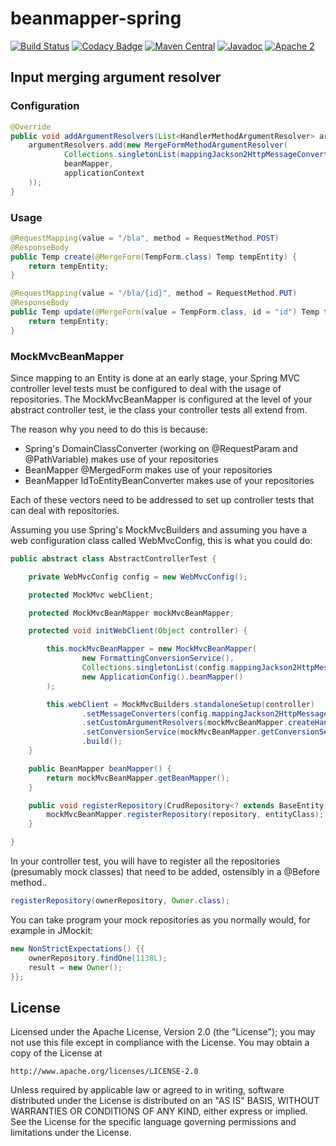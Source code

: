 # beanmapper-spring

[![Build Status](https://travis-ci.org/42BV/beanmapper-spring.svg?branch=master)](https://travis-ci.org/42BV/beanmapper-spring)
[![Codacy Badge](https://api.codacy.com/project/badge/Grade/1cd19a18411b4fab97a49af920d72af4)](https://www.codacy.com/app/42bv/beanmapper-spring)
[![Maven Central](https://maven-badges.herokuapp.com/maven-central/io.beanmapper/beanmapper-spring/badge.svg)](https://maven-badges.herokuapp.com/maven-central/io.beanmapper/beanmapper-spring)
[![Javadoc](https://javadoc-emblem.rhcloud.com/doc/io.beanmapper/beanmapper-spring/badge.svg)](http://www.javadoc.io/doc/io.beanmapper/beanmapper-spring)
[![Apache 2](http://img.shields.io/badge/license-Apache%202-blue.svg)](http://www.apache.org/licenses/LICENSE-2.0)

## Input merging argument resolver

### Configuration

```java
@Override
public void addArgumentResolvers(List<HandlerMethodArgumentResolver> argumentResolvers) {
    argumentResolvers.add(new MergeFormMethodArgumentResolver(
            Collections.singletonList(mappingJackson2HttpMessageConverter()),
            beanMapper,
            applicationContext
    ));
}
```

### Usage

```java
@RequestMapping(value = "/bla", method = RequestMethod.POST)
@ResponseBody
public Temp create(@MergeForm(TempForm.class) Temp tempEntity) {
    return tempEntity;
}

@RequestMapping(value = "/bla/{id}", method = RequestMethod.PUT)
@ResponseBody
public Temp update(@MergeForm(value = TempForm.class, id = "id") Temp tempEntity) {
    return tempEntity;
}
```

### MockMvcBeanMapper

Since mapping to an Entity is done at an early stage, your Spring MVC controller level tests must be configured to deal with the usage of repositories. The MockMvcBeanMapper is configured at the level of your abstract controller test, ie the class your controller tests all extend from.

The reason why you need to do this is because:
* Spring's DomainClassConverter (working on @RequestParam and @PathVariable) makes use of your repositories
* BeanMapper @MergedForm makes use of your repositories
* BeanMapper IdToEntityBeanConverter makes use of your repositories

Each of these vectors need to be addressed to set up controller tests that can deal with repositories.

Assuming you use Spring's MockMvcBuilders and assuming you have a web configuration class called WebMvcConfig, this is what you could do:

```java
public abstract class AbstractControllerTest {

    private WebMvcConfig config = new WebMvcConfig();

    protected MockMvc webClient;

    protected MockMvcBeanMapper mockMvcBeanMapper;

    protected void initWebClient(Object controller) {

        this.mockMvcBeanMapper = new MockMvcBeanMapper(
                new FormattingConversionService(),
                Collections.singletonList(config.mappingJackson2HttpMessageConverter()),
                new ApplicationConfig().beanMapper()
        );

        this.webClient = MockMvcBuilders.standaloneSetup(controller)
                .setMessageConverters(config.mappingJackson2HttpMessageConverter())
                .setCustomArgumentResolvers(mockMvcBeanMapper.createHandlerMethodArgumentResolvers())
                .setConversionService(mockMvcBeanMapper.getConversionService())
                .build();
    }

    public BeanMapper beanMapper() {
        return mockMvcBeanMapper.getBeanMapper();
    }

    public void registerRepository(CrudRepository<? extends BaseEntity, Long> repository, Class<?> entityClass) {
        mockMvcBeanMapper.registerRepository(repository, entityClass);
    }

}
```

In your controller test, you will have to register all the repositories (presumably mock classes) that need to be added, ostensibly in a @Before method..

```java
registerRepository(ownerRepository, Owner.class);
```

You can take program your mock repositories as you normally would, for example in JMockit:

```java
new NonStrictExpectations() {{
    ownerRepository.findOne(1138L);
    result = new Owner();
}};
```

## License

   Licensed under the Apache License, Version 2.0 (the "License");
   you may not use this file except in compliance with the License.
   You may obtain a copy of the License at

	http://www.apache.org/licenses/LICENSE-2.0

   Unless required by applicable law or agreed to in writing, software
   distributed under the License is distributed on an "AS IS" BASIS,
   WITHOUT WARRANTIES OR CONDITIONS OF ANY KIND, either express or implied.
   See the License for the specific language governing permissions and
   limitations under the License.

